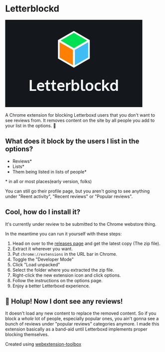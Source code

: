 # Letterblockd

![asdf](letterblockd-logo.png)

A Chrome extension for blocking Letterboxd users that you don't want to see reviews from. It removes content on the site by all people you add to your list in the options. 🤙

## What does it block by the users I list in the options?
- Reviews*
- Lists*
- Them being listed in lists of people*

\*  in all or most places(early version, folks)

You can still go their profile page, but you aren't going to see anything under "Reent activity", "Recent reviews" or "Popular reviews".

## Cool, how do I install it?
It's currently under review to be submitted to the Chrome webstore thing.

In the meantime you can run it yourself with these steps:

1.  Head on over to the [releases page](https://github.com/philedius/letterblockd/releases) and get the latest copy (The zip file).
2. Extract it wherever you want.
2. Put `chrome://extensions` in the URL bar in Chrome.
3. Toggle the "Developer Mode"
4. Click "Load unpacked"
5. Select the folder where you extracted the zip file.
7. Right-click the new extension icon and click options.
8. Follow the instructions on the options page.
9. Enjoy a better Letterboxd experience.


## 🚨 Holup! Now I dont see any reviews!
It doesn't load any new content to replace the removed content. So if you block a *whole* lot of people, especially popular ones, you ain't gonna see a bunch of reviews under "popular reviews" categories anymore. I made this extension basically as a band-aid until Letterboxd implements proper blocking themselves.


Created using [webextension-toolbox](https://github.com/HaNdTriX/webextension-toolbox)
